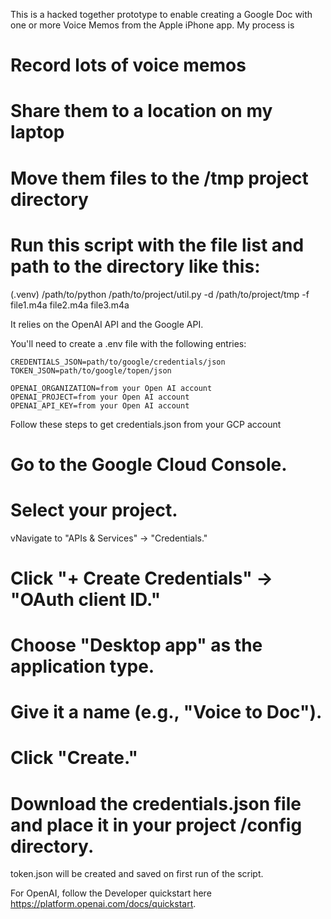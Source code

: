 This is a hacked together prototype to enable creating a Google Doc with one or more Voice Memos from the Apple iPhone app. My process is
# Record lots of voice memos
# Share them to a location on my laptop
# Move them files to the /tmp project directory
# Run this script with the file list and path to the directory like this: 
 (.venv) /path/to/python /path/to/project/util.py -d /path/to/project/tmp  -f file1.m4a file2.m4a file3.m4a

It relies on the OpenAI API and the Google API. 

You'll need to create a .env file with the following entries:

    CREDENTIALS_JSON=path/to/google/credentials/json
    TOKEN_JSON=path/to/google/topen/json

    OPENAI_ORGANIZATION=from your Open AI account
    OPENAI_PROJECT=from your Open AI account
    OPENAI_API_KEY=from your Open AI account

Follow these steps to get credentials.json from your GCP account

# Go to the Google Cloud Console.
# Select your project.
vNavigate to "APIs & Services" -> "Credentials."
# Click "+ Create Credentials" -> "OAuth client ID."
# Choose "Desktop app" as the application type.
# Give it a name (e.g., "Voice to Doc").
# Click "Create."
# Download the credentials.json file and place it in your project /config directory.

token.json will be created and saved on first run of the script.

For OpenAI, follow the Developer quickstart here https://platform.openai.com/docs/quickstart.